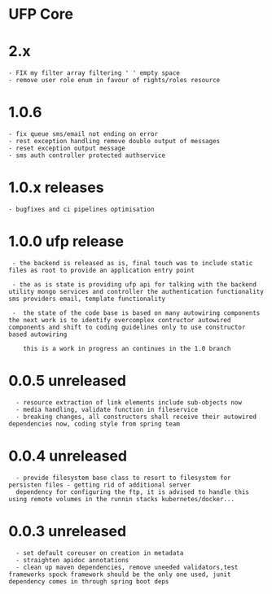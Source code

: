 # UFP Core
 
 # 2.x
    - FIX my filter array filtering ' ' empty space
    - remove user role enum in favour of rights/roles resource
 
 # 1.0.6 
 
    - fix queue sms/email not ending on error
    - rest exception handling remove double output of messages
    - reset exception output message
    - sms auth controller protected authservice

 
 # 1.0.x releases
 
    - bugfixes and ci pipelines optimisation
 
 # 1.0.0 ufp release
 
     - the backend is released as is, final touch was to include static files as root to provide an application entry point
     
     - the as is state is providing ufp api for talking with the backend utility mongo services and controller the authentication functionality sms providers email, template functionality
        
     -  the state of the code base is based on many autowiring components the next work is to identify overcomplex contructor autowired components and shift to coding guidelines only to use constructor based autowiring
        
        this is a work in progress an continues in the 1.0 branch
   
 # 0.0.5 unreleased
      - resource extraction of link elements include sub-objects now
      - media handling, validate function in fileservice
      - breaking changes, all constructors shall receive their autowired dependencies now, coding style from spring team 
 
 # 0.0.4 unreleased
 
      - provide filesystem base class to resort to filesystem for persisten files - getting rid of additional server
      dependency for configuring the ftp, it is advised to handle this using remote volumes in the runnin stacks kubernetes/docker... 
 
 
 # 0.0.3 unreleased
 
      - set default coreuser on creation in metadata
      - straighten apidoc annotations
      - clean up maven dependencies, remove uneeded validators,test frameworks spock framework should be the only one used, junit dependency comes in through spring boot deps